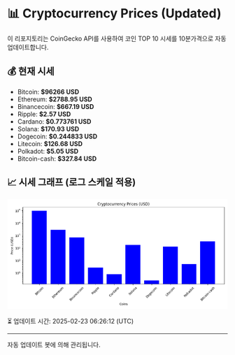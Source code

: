
# 📊 Cryptocurrency Prices (Updated)

이 리포지토리는 CoinGecko API를 사용하여 코인 TOP 10 시세를 10분가격으로 자동 업데이트합니다.

## 💰 현재 시세
- Bitcoin: **$96266 USD**
- Ethereum: **$2788.95 USD**
- Binancecoin: **$667.19 USD**
- Ripple: **$2.57 USD**
- Cardano: **$0.773761 USD**
- Solana: **$170.93 USD**
- Dogecoin: **$0.244833 USD**
- Litecoin: **$126.68 USD**
- Polkadot: **$5.05 USD**
- Bitcoin-cash: **$327.84 USD**

## 📈 시세 그래프 (로그 스케일 적용)
![Crypto Prices](crypto_prices.png)

⏳ 업데이트 시간: 2025-02-23 06:26:12 (UTC)

---
자동 업데이트 봇에 의해 관리됩니다.
